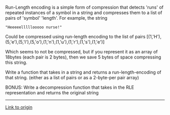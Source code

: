 Run-Length encoding is a simple form of compression that detects 'runs' of repeated instances of a symbol in a string and compresses them to a list of pairs of 'symbol' 'length'.  For example, the string

    "Heeeeelllllooooo nurse!"

Could be compressed using run-length encoding to the list of pairs 
     [(1,'H'),(5,'e'),(5,'l'),(5,'o'),(1,'n'),(1,'u'),(1,'r'),(1,'s'),(1,'e')]

Which seems to not be compressed, but if you represent it as an array of 18bytes (each pair is 2 bytes), then we save 5 bytes of space compressing this string.

Write a function that takes in a string and returns a run-length-encoding of that string.  (either as a list of pairs or as a 2-byte-per pair array)

BONUS:  Write a decompression function that takes in the RLE representation and returns the original string

---

[Link to origin](https://www.reddit.com/r/dailyprogrammer/xxbbo)